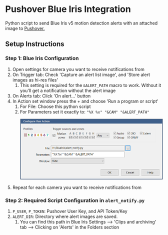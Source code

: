 # Pushover Blue Iris Integration

Python script to send Blue Iris v5 motion detection alerts with an attached image to [Pushover.](https://pushover.net/)

## Setup Instructions

### Step 1: Blue Iris Configuration

1. Open settings for camera you want to receive notifications from
1. On Trigger tab: Check 'Capture an alert list image', and 'Store alert images as hi-res files'
   1. This setting is required for the `&ALERT_PATH` macro to work.  Without it you'll get a notification without the alert image
1. On Alerts tab: Click 'On alert...' button
1. In Action set window press the + and choose 'Run a program or script'
   1. For File: Choose this python script
   1. For Parameters set it exactly to: `"%X %x" "&CAM" "&ALERT_PATH"` <p align="center"><img src="cfg-run-action.PNG" width=500 /></p>
1. Repeat for each camera you want to receive notifications from

### Step 2: Required Script Configuration in `alert_notify.py`

1. `P_USER`, `P_TOKEN`: Pushover User Key, and API Token/Key
1. `ALERT_DIR`: Directory where alert images are saved.  
   1. You can find this path in Blue Iris Settings --> 'Clips and archiving' tab --> Clicking on 'Alerts' in the Folders section

